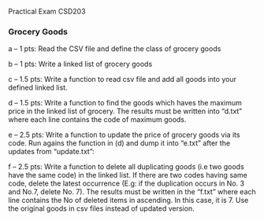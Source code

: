 Practical Exam CSD203
### Grocery Goods ###

a – 1 pts: Read the CSV file and define the class of grocery goods

b – 1 pts: Write a linked list of grocery goods

c – 1.5 pts: Write a function to read csv file and add all goods into your defined
linked list.

d – 1.5 pts: Write a function to find the goods which haves the maximum price in
the linked list of grocery. The results must be written into “d.txt” where each line
contains the code of maximum goods.

e – 2.5 pts: Write a function to update the price of grocery goods via its code. Run
agains the function in (d) and dump it into “e.txt” after the updates from “update.txt”:

f – 2.5 pts: Write a function to delete all duplicating goods (i.e two goods have the
same code) in the linked list. If there are two codes having same code, delete the
latest occurrence (E.g: if the duplication occurs in No. 3 and No.7, delete No. 7).
The results must be written in the “f.txt” where each line contains the No of
deleted items in ascending. In this case, it is 7. Use the original goods in csv files
instead of updated version.
